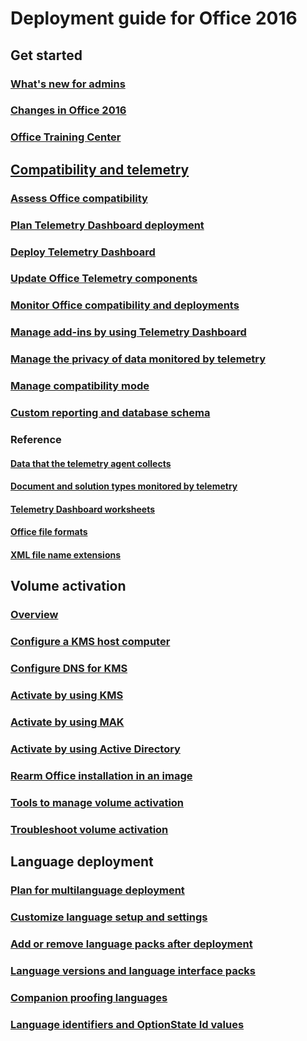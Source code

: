 
# Deployment guide for Office 2016

## Get started
### [What's new for admins](what-s-new-for-admins-in-office-2016.md)
### [Changes in Office 2016](changes-in-office-2016-for-windows-desktop.md)
### [Office Training Center](https://support.office.com/office-training-center)

## [Compatibility and telemetry](../compat/compatibility-and-telemetry-in-office.md?toc=/deployoffice/office2016/toc.json)
### [Assess Office compatibility](../compat/assess-office-compatibility.md?toc=/deployoffice/office2016/toc.json)
### [Plan Telemetry Dashboard deployment](../compat/plan-telemetry-dashboard-deployment.md?toc=/deployoffice/office2016/toc.json)
### [Deploy Telemetry Dashboard](../compat/deploy-telemetry-dashboard.md?toc=/deployoffice/office2016/toc.json)
### [Update Office Telemetry components](../compat/update-office-telemetry-components-for-office-2016.md?toc=/deployoffice/office2016/toc.json)
### [Monitor Office compatibility and deployments](../compat/monitor-office-compatibility-and-deployments-by-using-telemetry-dashboard.md?toc=/deployoffice/office2016/toc.json)
### [Manage add-ins by using Telemetry Dashboard](../compat/manage-add-ins-by-using-telemetry-dashboard-in-office.md?toc=/deployoffice/office2016/toc.json)
### [Manage the privacy of data monitored by telemetry](../compat/manage-the-privacy-of-data-monitored-by-telemetry-in-office.md?toc=/deployoffice/office2016/toc.json)
### [Manage compatibility mode](../compat/manage-compatibility-mode-for-office.md?toc=/deployoffice/office2016/toc.json)
### [Custom reporting and database schema](../compat/custom-reporting-and-database-schema-reference-for-telemetry-dashboard.md?toc=/deployoffice/office2016/toc.json)
### Reference
#### [Data that the telemetry agent collects](../compat/data-that-the-telemetry-agent-collects-in-office.md?toc=/deployoffice/office2016/toc.json)
#### [Document and solution types monitored by telemetry](../compat/document-and-solution-types-monitored-by-telemetry-in-office.md?toc=/deployoffice/office2016/toc.json)
#### [Telemetry Dashboard worksheets](../compat/telemetry-dashboard-worksheet-reference.md?toc=/deployoffice/office2016/toc.json)
#### [Office file formats](../compat/office-file-format-reference.md?toc=/deployoffice/office2016/toc.json)
#### [XML file name extensions](../compat/xml-file-name-extension-reference-for-office.md?toc=/deployoffice/office2016/toc.json)

## Volume activation
### [Overview](../vlactivation/plan-volume-activation-of-office.md?toc=/deployoffice/office2016/toc.json)
### [Configure a KMS host computer](../vlactivation/configure-a-kms-host-computer-for-office.md?toc=/deployoffice/office2016/toc.json)
### [Configure DNS for KMS](../vlactivation/configure-dns-to-activate-office-by-using-kms.md?toc=/deployoffice/office2016/toc.json)
### [Activate by using KMS](../vlactivation/activate-office-by-using-kms.md?toc=/deployoffice/office2016/toc.json)
### [Activate by using MAK](../vlactivation/activate-office-by-using-mak.md?toc=/deployoffice/office2016/toc.json)
### [Activate by using Active Directory](../vlactivation/activate-office-by-using-active-directory.md?toc=/deployoffice/office2016/toc.json)
### [Rearm Office installation in an image](../vlactivation/rearm-an-office-installation-on-an-image-when-using-kms-to-activate.md?toc=/deployoffice/office2016/toc.json)
### [Tools to manage volume activation](../vlactivation/tools-to-manage-volume-activation-of-office.md?toc=/deployoffice/office2016/toc.json)
### [Troubleshoot volume activation](../vlactivation/troubleshoot-volume-activation-of-office.md?toc=/deployoffice/office2016/toc.json)

## Language deployment
### [Plan for multilanguage deployment](plan-for-multilanguage-deployment-of-office-2016.md)
### [Customize language setup and settings](customize-language-setup-and-settings-for-office-2016.md)
### [Add or remove language packs after deployment](add-or-remove-language-packs-after-deployment-of-office-2016.md)
### [Language versions and language interface packs](language-versions-and-language-interface-packs-in-office-2016.md)
### [Companion proofing languages](companion-proofing-languages-for-office-2016.md)
### [Language identifiers and OptionState Id values](language-identifiers-and-optionstate-id-values-in-office-2016.md)